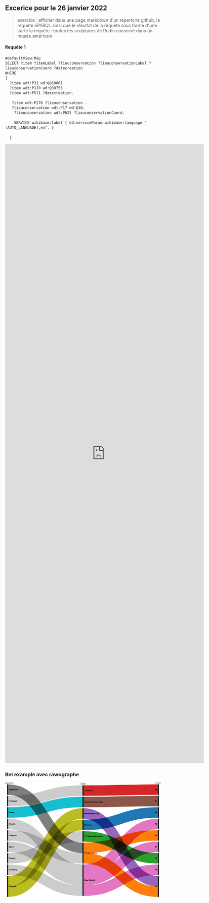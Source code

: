 ## Excerice pour le 26 janvier 2022

>  exercice : afficher dans une page markdown d'un répertoire github, la requête SPARQL ainsi que le résultat de la requête sous forme d'une carte 
>  la requête : toutes les sculptures de Rodin conservé dans un musée américain

#### Requête 1

````sparql
#defaultView:Map
SELECT ?item ?itemLabel ?lieuconservation ?lieuconservationLabel ?lieuconservationCoord ?datecreation
WHERE
{
  ?item wdt:P31 wd:Q860861 .
  ?item wdt:P170 wd:Q30755 .
  ?item wdt:P571 ?datecreation.

   ?item wdt:P276 ?lieuconservation .
   ?lieuconservation wdt:P17 wd:Q30. 
    ?lieuconservation wdt:P625 ?lieuconservationCoord.

    SERVICE wikibase:label { bd:serviceParam wikibase:language "[AUTO_LANGUAGE],en". }

  }
````
<iframe style="width: 67vw; height: 50vh; border: none;" src="https://query.wikidata.org/embed.html#%23defaultView%3AMap%0ASELECT%20%3Fitem%20%3FitemLabel%20%3Flieuconservation%20%3FlieuconservationLabel%20%3FlieuconservationCoord%20%3Fdatecreation%0AWHERE%0A%7B%0A%20%20%3Fitem%20wdt%3AP31%20wd%3AQ860861%20.%0A%20%20%3Fitem%20wdt%3AP170%20wd%3AQ30755%20.%0A%20%20%3Fitem%20wdt%3AP571%20%3Fdatecreation.%0A%0A%20%20%20%3Fitem%20wdt%3AP276%20%3Flieuconservation%20.%0A%20%20%20%3Flieuconservation%20wdt%3AP17%20wd%3AQ30.%20%0A%20%20%20%20%3Flieuconservation%20wdt%3AP625%20%3FlieuconservationCoord.%0A%0A%20%20%20%20SERVICE%20wikibase%3Alabel%20%7B%20bd%3AserviceParam%20wikibase%3Alanguage%20%22%5BAUTO_LANGUAGE%5D%2Cen%22.%20%7D%0A%0A%20%20%7D" referrerpolicy="origin" sandbox="allow-scripts allow-same-origin allow-popups" ></iframe>


### Bel example avec rawographe
![alt text](https://raw.githubusercontent.com/antoinecourtin/demogithubpages/main/viz%20(1).png)
